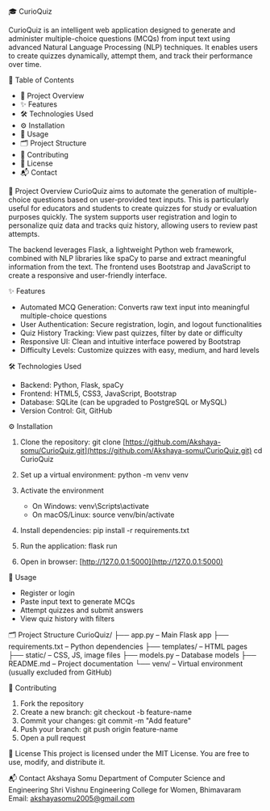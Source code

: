 🎓 CurioQuiz

CurioQuiz is an intelligent web application designed to generate and administer multiple-choice questions (MCQs) from input text using advanced Natural Language Processing (NLP) techniques. It enables users to create quizzes dynamically, attempt them, and track their performance over time.

📑 Table of Contents

* 📘 Project Overview
* ✨ Features
* 🛠️ Technologies Used
* ⚙️ Installation
* 🚀 Usage
* 🗂️ Project Structure
* 🤝 Contributing
* 📄 License
* 📬 Contact

📘 Project Overview
CurioQuiz aims to automate the generation of multiple-choice questions based on user-provided text inputs. This is particularly useful for educators and students to create quizzes for study or evaluation purposes quickly. The system supports user registration and login to personalize quiz data and tracks quiz history, allowing users to review past attempts.

The backend leverages Flask, a lightweight Python web framework, combined with NLP libraries like spaCy to parse and extract meaningful information from the text. The frontend uses Bootstrap and JavaScript to create a responsive and user-friendly interface.

✨ Features

* Automated MCQ Generation: Converts raw text input into meaningful multiple-choice questions
* User Authentication: Secure registration, login, and logout functionalities
* Quiz History Tracking: View past quizzes, filter by date or difficulty
* Responsive UI: Clean and intuitive interface powered by Bootstrap
* Difficulty Levels: Customize quizzes with easy, medium, and hard levels

🛠️ Technologies Used

* Backend: Python, Flask, spaCy
* Frontend: HTML5, CSS3, JavaScript, Bootstrap
* Database: SQLite (can be upgraded to PostgreSQL or MySQL)
* Version Control: Git, GitHub

⚙️ Installation

1. Clone the repository:
   git clone [https://github.com/Akshaya-somu/CurioQuiz.git](https://github.com/Akshaya-somu/CurioQuiz.git)
   cd CurioQuiz

2. Set up a virtual environment:
   python -m venv venv

3. Activate the environment

   * On Windows: venv\Scripts\activate
   * On macOS/Linux: source venv/bin/activate

4. Install dependencies:
   pip install -r requirements.txt

5. Run the application:
   flask run

6. Open in browser:
   [http://127.0.0.1:5000](http://127.0.0.1:5000)

🚀 Usage

* Register or login
* Paste input text to generate MCQs
* Attempt quizzes and submit answers
* View quiz history with filters

🗂️ Project Structure
CurioQuiz/
├── app.py – Main Flask app
├── requirements.txt – Python dependencies
├── templates/ – HTML pages
├── static/ – CSS, JS, image files
├── models.py – Database models
├── README.md – Project documentation
└── venv/ – Virtual environment (usually excluded from GitHub)

🤝 Contributing

1. Fork the repository
2. Create a new branch: git checkout -b feature-name
3. Commit your changes: git commit -m "Add feature"
4. Push your branch: git push origin feature-name
5. Open a pull request

📄 License
This project is licensed under the MIT License. You are free to use, modify, and distribute it.

📬 Contact
Akshaya Somu
Department of Computer Science and Engineering
Shri Vishnu Engineering College for Women, Bhimavaram
Email: [akshayasomu2005@gmail.com](mailto:akshayasomu2005@gmail.com)


